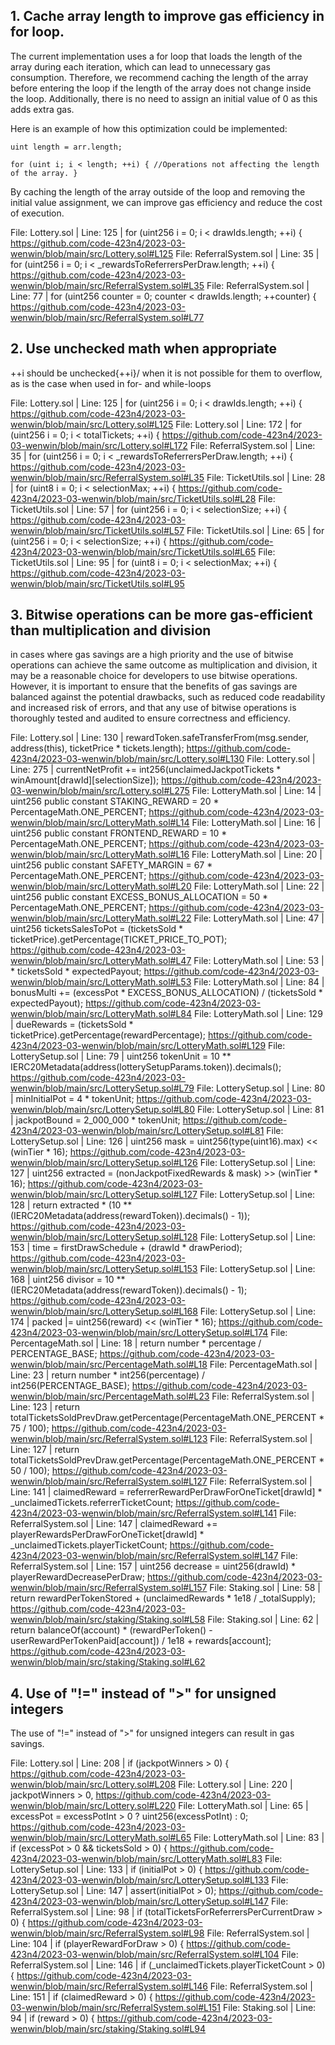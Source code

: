 ## 1. Cache array length to improve gas efficiency in for loop.
The current implementation uses a for loop that loads the length of the array during each iteration, which can lead to unnecessary gas consumption. Therefore, we recommend caching the length of the array before entering the loop if the length of the array does not change inside the loop. Additionally, there is no need to assign an initial value of 0 as this adds extra gas.

Here is an example of how this optimization could be implemented:

`uint length = arr.length;`

`for (uint i; i < length; ++i) {
    //Operations not affecting the length of the array.
}`

By caching the length of the array outside of the loop and removing the initial value assignment, we can improve gas efficiency and reduce the cost of execution.

File: Lottery.sol | Line: 125 | for (uint256 i = 0; i < drawIds.length; ++i) {
https://github.com/code-423n4/2023-03-wenwin/blob/main/src/Lottery.sol#L125
File: ReferralSystem.sol | Line: 35 | for (uint256 i = 0; i < _rewardsToReferrersPerDraw.length; ++i) {
https://github.com/code-423n4/2023-03-wenwin/blob/main/src/ReferralSystem.sol#L35
File: ReferralSystem.sol | Line: 77 | for (uint256 counter = 0; counter < drawIds.length; ++counter) {
https://github.com/code-423n4/2023-03-wenwin/blob/main/src/ReferralSystem.sol#L77

##  2. Use unchecked math when appropriate 
++i should be unchecked{++i}/ when it is not possible for them to overflow, as is the case when used in for- and while-loops

File: Lottery.sol | Line: 125 | for (uint256 i = 0; i < drawIds.length; ++i) {
https://github.com/code-423n4/2023-03-wenwin/blob/main/src/Lottery.sol#L125
File: Lottery.sol | Line: 172 | for (uint256 i = 0; i < totalTickets; ++i) {
https://github.com/code-423n4/2023-03-wenwin/blob/main/src/Lottery.sol#L172
File: ReferralSystem.sol | Line: 35 | for (uint256 i = 0; i < _rewardsToReferrersPerDraw.length; ++i) {
https://github.com/code-423n4/2023-03-wenwin/blob/main/src/ReferralSystem.sol#L35
File: TicketUtils.sol | Line: 28 | for (uint8 i = 0; i < selectionMax; ++i) {
https://github.com/code-423n4/2023-03-wenwin/blob/main/src/TicketUtils.sol#L28
File: TicketUtils.sol | Line: 57 | for (uint256 i = 0; i < selectionSize; ++i) {
https://github.com/code-423n4/2023-03-wenwin/blob/main/src/TicketUtils.sol#L57
File: TicketUtils.sol | Line: 65 | for (uint256 i = 0; i < selectionSize; ++i) {
https://github.com/code-423n4/2023-03-wenwin/blob/main/src/TicketUtils.sol#L65
File: TicketUtils.sol | Line: 95 | for (uint8 i = 0; i < selectionMax; ++i) {
https://github.com/code-423n4/2023-03-wenwin/blob/main/src/TicketUtils.sol#L95

## 3. Bitwise operations can be more gas-efficient than multiplication and division

in cases where gas savings are a high priority and the use of bitwise operations can achieve the same outcome as multiplication and division, it may be a reasonable choice for developers to use bitwise operations. However, it is important to ensure that the benefits of gas savings are balanced against the potential drawbacks, such as reduced code readability and increased risk of errors, and that any use of bitwise operations is thoroughly tested and audited to ensure correctness and efficiency.


File: Lottery.sol | Line: 130 | rewardToken.safeTransferFrom(msg.sender, address(this), ticketPrice * tickets.length);
https://github.com/code-423n4/2023-03-wenwin/blob/main/src/Lottery.sol#L130
File: Lottery.sol | Line: 275 | currentNetProfit += int256(unclaimedJackpotTickets * winAmount[drawId][selectionSize]);
https://github.com/code-423n4/2023-03-wenwin/blob/main/src/Lottery.sol#L275
File: LotteryMath.sol | Line: 14 | uint256 public constant STAKING_REWARD = 20 * PercentageMath.ONE_PERCENT;
https://github.com/code-423n4/2023-03-wenwin/blob/main/src/LotteryMath.sol#L14
File: LotteryMath.sol | Line: 16 | uint256 public constant FRONTEND_REWARD = 10 * PercentageMath.ONE_PERCENT;
https://github.com/code-423n4/2023-03-wenwin/blob/main/src/LotteryMath.sol#L16
File: LotteryMath.sol | Line: 20 | uint256 public constant SAFETY_MARGIN = 67 * PercentageMath.ONE_PERCENT;
https://github.com/code-423n4/2023-03-wenwin/blob/main/src/LotteryMath.sol#L20
File: LotteryMath.sol | Line: 22 | uint256 public constant EXCESS_BONUS_ALLOCATION = 50 * PercentageMath.ONE_PERCENT;
https://github.com/code-423n4/2023-03-wenwin/blob/main/src/LotteryMath.sol#L22
File: LotteryMath.sol | Line: 47 | uint256 ticketsSalesToPot = (ticketsSold * ticketPrice).getPercentage(TICKET_PRICE_TO_POT);
https://github.com/code-423n4/2023-03-wenwin/blob/main/src/LotteryMath.sol#L47
File: LotteryMath.sol | Line: 53 | * ticketsSold * expectedPayout;
https://github.com/code-423n4/2023-03-wenwin/blob/main/src/LotteryMath.sol#L53
File: LotteryMath.sol | Line: 84 | bonusMulti += (excessPot * EXCESS_BONUS_ALLOCATION) / (ticketsSold * expectedPayout);
https://github.com/code-423n4/2023-03-wenwin/blob/main/src/LotteryMath.sol#L84
File: LotteryMath.sol | Line: 129 | dueRewards = (ticketsSold * ticketPrice).getPercentage(rewardPercentage);
https://github.com/code-423n4/2023-03-wenwin/blob/main/src/LotteryMath.sol#L129
File: LotterySetup.sol | Line: 79 | uint256 tokenUnit = 10 ** IERC20Metadata(address(lotterySetupParams.token)).decimals();
https://github.com/code-423n4/2023-03-wenwin/blob/main/src/LotterySetup.sol#L79
File: LotterySetup.sol | Line: 80 | minInitialPot = 4 * tokenUnit;
https://github.com/code-423n4/2023-03-wenwin/blob/main/src/LotterySetup.sol#L80
File: LotterySetup.sol | Line: 81 | jackpotBound = 2_000_000 * tokenUnit;
https://github.com/code-423n4/2023-03-wenwin/blob/main/src/LotterySetup.sol#L81
File: LotterySetup.sol | Line: 126 | uint256 mask = uint256(type(uint16).max) << (winTier * 16);
https://github.com/code-423n4/2023-03-wenwin/blob/main/src/LotterySetup.sol#L126
File: LotterySetup.sol | Line: 127 | uint256 extracted = (nonJackpotFixedRewards & mask) >> (winTier * 16);
https://github.com/code-423n4/2023-03-wenwin/blob/main/src/LotterySetup.sol#L127
File: LotterySetup.sol | Line: 128 | return extracted * (10 ** (IERC20Metadata(address(rewardToken)).decimals() - 1));
https://github.com/code-423n4/2023-03-wenwin/blob/main/src/LotterySetup.sol#L128
File: LotterySetup.sol | Line: 153 | time = firstDrawSchedule + (drawId * drawPeriod);
https://github.com/code-423n4/2023-03-wenwin/blob/main/src/LotterySetup.sol#L153
File: LotterySetup.sol | Line: 168 | uint256 divisor = 10 ** (IERC20Metadata(address(rewardToken)).decimals() - 1);
https://github.com/code-423n4/2023-03-wenwin/blob/main/src/LotterySetup.sol#L168
File: LotterySetup.sol | Line: 174 | packed |= uint256(reward) << (winTier * 16);
https://github.com/code-423n4/2023-03-wenwin/blob/main/src/LotterySetup.sol#L174
File: PercentageMath.sol | Line: 18 | return number * percentage / PERCENTAGE_BASE;
https://github.com/code-423n4/2023-03-wenwin/blob/main/src/PercentageMath.sol#L18
File: PercentageMath.sol | Line: 23 | return number * int256(percentage) / int256(PERCENTAGE_BASE);
https://github.com/code-423n4/2023-03-wenwin/blob/main/src/PercentageMath.sol#L23
File: ReferralSystem.sol | Line: 123 | return totalTicketsSoldPrevDraw.getPercentage(PercentageMath.ONE_PERCENT * 75 / 100);
https://github.com/code-423n4/2023-03-wenwin/blob/main/src/ReferralSystem.sol#L123
File: ReferralSystem.sol | Line: 127 | return totalTicketsSoldPrevDraw.getPercentage(PercentageMath.ONE_PERCENT * 50 / 100);
https://github.com/code-423n4/2023-03-wenwin/blob/main/src/ReferralSystem.sol#L127
File: ReferralSystem.sol | Line: 141 | claimedReward = referrerRewardPerDrawForOneTicket[drawId] * _unclaimedTickets.referrerTicketCount;
https://github.com/code-423n4/2023-03-wenwin/blob/main/src/ReferralSystem.sol#L141
File: ReferralSystem.sol | Line: 147 | claimedReward += playerRewardsPerDrawForOneTicket[drawId] * _unclaimedTickets.playerTicketCount;
https://github.com/code-423n4/2023-03-wenwin/blob/main/src/ReferralSystem.sol#L147
File: ReferralSystem.sol | Line: 157 | uint256 decrease = uint256(drawId) * playerRewardDecreasePerDraw;
https://github.com/code-423n4/2023-03-wenwin/blob/main/src/ReferralSystem.sol#L157
File: Staking.sol | Line: 58 | return rewardPerTokenStored + (unclaimedRewards * 1e18 / _totalSupply);
https://github.com/code-423n4/2023-03-wenwin/blob/main/src/staking/Staking.sol#L58
File: Staking.sol | Line: 62 | return balanceOf(account) * (rewardPerToken() - userRewardPerTokenPaid[account]) / 1e18 + rewards[account];
https://github.com/code-423n4/2023-03-wenwin/blob/main/src/staking/Staking.sol#L62

##  4. Use of "!=" instead of ">" for unsigned integers

The use of  "!=" instead of ">" for unsigned integers can result in gas savings. 

File: Lottery.sol | Line: 208 | if (jackpotWinners > 0) {
https://github.com/code-423n4/2023-03-wenwin/blob/main/src/Lottery.sol#L208
File: Lottery.sol | Line: 220 | jackpotWinners > 0,
https://github.com/code-423n4/2023-03-wenwin/blob/main/src/Lottery.sol#L220
File: LotteryMath.sol | Line: 65 | excessPot = excessPotInt > 0 ? uint256(excessPotInt) : 0;
https://github.com/code-423n4/2023-03-wenwin/blob/main/src/LotteryMath.sol#L65
File: LotteryMath.sol | Line: 83 | if (excessPot > 0 && ticketsSold > 0) {
https://github.com/code-423n4/2023-03-wenwin/blob/main/src/LotteryMath.sol#L83
File: LotterySetup.sol | Line: 133 | if (initialPot > 0) {
https://github.com/code-423n4/2023-03-wenwin/blob/main/src/LotterySetup.sol#L133
File: LotterySetup.sol | Line: 147 | assert(initialPot > 0);
https://github.com/code-423n4/2023-03-wenwin/blob/main/src/LotterySetup.sol#L147
File: ReferralSystem.sol | Line: 98 | if (totalTicketsForReferrersPerCurrentDraw > 0) {
https://github.com/code-423n4/2023-03-wenwin/blob/main/src/ReferralSystem.sol#L98
File: ReferralSystem.sol | Line: 104 | if (playerRewardForDraw > 0) {
https://github.com/code-423n4/2023-03-wenwin/blob/main/src/ReferralSystem.sol#L104
File: ReferralSystem.sol | Line: 146 | if (_unclaimedTickets.playerTicketCount > 0) {
https://github.com/code-423n4/2023-03-wenwin/blob/main/src/ReferralSystem.sol#L146
File: ReferralSystem.sol | Line: 151 | if (claimedReward > 0) {
https://github.com/code-423n4/2023-03-wenwin/blob/main/src/ReferralSystem.sol#L151
File: Staking.sol | Line: 94 | if (reward > 0) {
https://github.com/code-423n4/2023-03-wenwin/blob/main/src/staking/Staking.sol#L94






